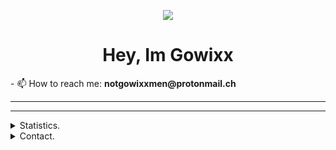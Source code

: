 <p align=center>
  <img src="https://avatars1.githubusercontent.com/u/57415348?s=200"/>
</p>
<h1 align=center>Hey, Im Gowixx</h1>
- 📫 How to reach me: <strong>notgowixxmen@protonmail.ch</strong>
</h1>
<hr>
<hr>

<details>
      <summary>Statistics.</summary>
  <p align=center>
    <a href="https://github.com/Gowixx">
      <img align="center" src="<img align="left" alt="ReadMe" src="https://github-readme-stats.codestackr.vercel.app/api?username=Gowixx&count_private=true&show_icons=true&hide_border=true&theme=radical" alt="Gowixx's Statistics." />
      <img align="center" src="https://github-readme-stats.vercel.app/api/top-langs/?username=Gowixx&show_icons=true&show_icons=true&title_color=fff&icon_color=303030&text_color=303030&bg_color=ffffff&hide_border=true" alt="Gowixx's Statistics." />
    </a>
  </p>
</details>

<details>
      <summary>Contact.</summary>
  <p align=center>
If you want anything open an issue on this project ;D
</p>
</details>
